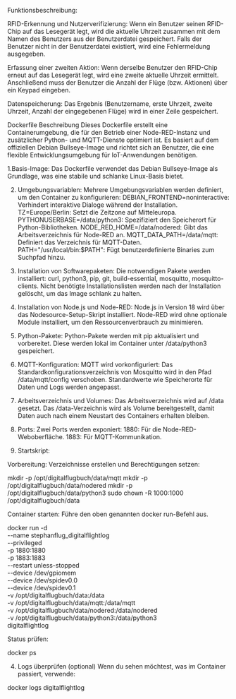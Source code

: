 Funktionsbeschreibung:

RFID-Erkennung und Nutzerverifizierung:
Wenn ein Benutzer seinen RFID-Chip auf das Lesegerät legt, wird die aktuelle Uhrzeit zusammen mit dem Namen des Benutzers aus der Benutzerdatei gespeichert.
Falls der Benutzer nicht in der Benutzerdatei existiert, wird eine Fehlermeldung ausgegeben.

Erfassung einer zweiten Aktion:
Wenn derselbe Benutzer den RFID-Chip erneut auf das Lesegerät legt, wird eine zweite aktuelle Uhrzeit ermittelt.
Anschließend muss der Benutzer die Anzahl der Flüge (bzw. Aktionen) über ein Keypad eingeben.

Datenspeicherung:
Das Ergebnis (Benutzername, erste Uhrzeit, zweite Uhrzeit, Anzahl der eingegebenen Flüge) wird in einer Zeile gespeichert.



Dockerfile Beschreibung 
Dieses Dockerfile erstellt eine Containerumgebung, die für den Betrieb einer Node-RED-Instanz und zusätzlicher Python- und MQTT-Dienste optimiert ist. Es basiert auf dem offiziellen Debian Bullseye-Image und richtet sich an Benutzer, die eine flexible Entwicklungsumgebung für IoT-Anwendungen benötigen.

1.Basis-Image:
Das Dockerfile verwendet das Debian Bullseye-Image als Grundlage, was eine stabile und schlanke Linux-Basis bietet.

2. Umgebungsvariablen:
Mehrere Umgebungsvariablen werden definiert, um den Container zu konfigurieren:
DEBIAN_FRONTEND=noninteractive: Verhindert interaktive Dialoge während der Installation.
TZ=Europe/Berlin: Setzt die Zeitzone auf Mitteleuropa.
PYTHONUSERBASE=/data/python3: Spezifiziert den Speicherort für Python-Bibliotheken.
NODE_RED_HOME=/data/nodered: Gibt das Arbeitsverzeichnis für Node-RED an.
MQTT_DATA_PATH=/data/mqtt: Definiert das Verzeichnis für MQTT-Daten.
PATH="/usr/local/bin:$PATH": Fügt benutzerdefinierte Binaries zum Suchpfad hinzu.

3. Installation von Softwarepaketen:
Die notwendigen Pakete werden installiert:
curl, python3, pip, git, build-essential, mosquitto, mosquitto-clients.
Nicht benötigte Installationslisten werden nach der Installation gelöscht, um das Image schlank zu halten.

4. Installation von Node.js und Node-RED:
Node.js in Version 18 wird über das Nodesource-Setup-Skript installiert.
Node-RED wird ohne optionale Module installiert, um den Ressourcenverbrauch zu minimieren.

5. Python-Pakete:
Python-Pakete werden mit pip aktualisiert und vorbereitet. Diese werden lokal im Container unter /data/python3 gespeichert.

6. MQTT-Konfiguration:
MQTT wird vorkonfiguriert:
Das Standardkonfigurationsverzeichnis von Mosquitto wird in den Pfad /data/mqtt/config verschoben.
Standardwerte wie Speicherorte für Daten und Logs werden angepasst.

7. Arbeitsverzeichnis und Volumes:
Das Arbeitsverzeichnis wird auf /data gesetzt.
Das /data-Verzeichnis wird als Volume bereitgestellt, damit Daten auch nach einem Neustart des Containers erhalten bleiben.

8. Ports:
Zwei Ports werden exponiert:
1880: Für die Node-RED-Weboberfläche.
1883: Für MQTT-Kommunikation.
9. Startskript:



Vorbereitung:
Verzeichnisse erstellen und Berechtigungen setzen:

mkdir -p /opt/digitalflugbuch/data/mqtt
mkdir -p /opt/digitalflugbuch/data/nodered
mkdir -p /opt/digitalflugbuch/data/python3
sudo chown -R 1000:1000 /opt/digitalflugbuch/data

Container starten: Führe den oben genannten docker run-Befehl aus.

docker run -d \
  --name stephanflug_digitalflightlog \
  --privileged \
  -p 1880:1880 \
  -p 1883:1883 \
  --restart unless-stopped \
  --device /dev/gpiomem \
  --device /dev/spidev0.0 \
  --device /dev/spidev0.1 \
  -v /opt/digitalflugbuch/data:/data \
  -v /opt/digitalflugbuch/data/mqtt:/data/mqtt \
  -v /opt/digitalflugbuch/data/nodered:/data/nodered \
  -v /opt/digitalflugbuch/data/python3:/data/python3 \
  digitalflightlog

Status prüfen:

docker ps

4. Logs überprüfen (optional)
Wenn du sehen möchtest, was im Container passiert, verwende:

docker logs digitalflightlog



